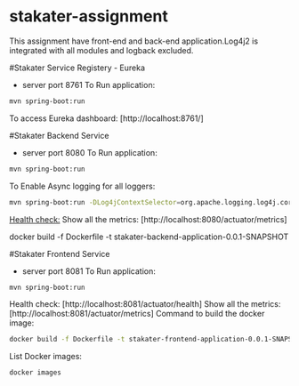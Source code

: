 # stakater-assignment
This assignment have front-end and back-end application.Log4j2 is integrated with all modules and logback excluded.

#Stakater Service Registery - Eureka
- server port 8761
To Run application:
```sh
mvn spring-boot:run
```
To access Eureka dashboard:
[http://localhost:8761/]


#Stakater Backend Service
- server port 8080
To Run application:
```sh
mvn spring-boot:run
```
To Enable Async logging for all loggers:
```sh
mvn spring-boot:run -DLog4jContextSelector=org.apache.logging.log4j.core.async.AsyncLoggerContextSelector
```
[Health check:](http://localhost:8080/actuator/health)
Show all the metrics:
[http://localhost:8080/actuator/metrics]

docker build -f Dockerfile -t stakater-backend-application-0.0.1-SNAPSHOT

#Stakater Frontend Service
- server port 8081
To Run application:
```sh
mvn spring-boot:run
```
Health check:
[http://localhost:8081/actuator/health]
Show all the metrics:
[http://localhost:8081/actuator/metrics]
Command to build the docker image:
```sh
docker build -f Dockerfile -t stakater-frontend-application-0.0.1-SNAPSHOT
```
List Docker images:
```sh
docker images
```
